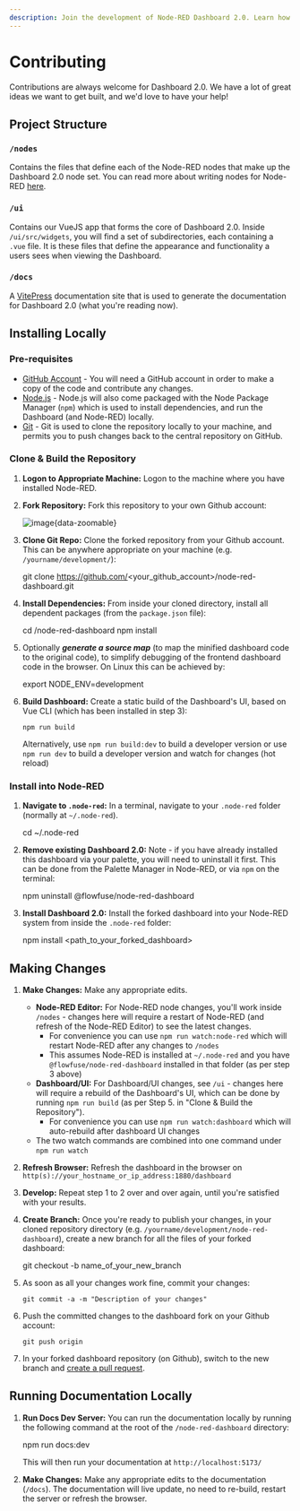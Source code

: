 ```yaml
---
description: Join the development of Node-RED Dashboard 2.0. Learn how you can contribute to making it better for everyone.
---
```


# Contributing

Contributions are always welcome for Dashboard 2.0. We have a lot of great ideas we want to get built, and we'd love to have your help!

## Project Structure

### `/nodes`

Contains the files that define each of the Node-RED nodes that make up the Dashboard 2.0 node set. You can read more about writing nodes for Node-RED [here](https://nodered.org/docs/creating-nodes/first-node).

### `/ui`

Contains our VueJS app that forms the core of Dashboard 2.0. Inside `/ui/src/widgets`, you will find a set of subdirectories, each containing a `.vue` file. It is these files that define the appearance and functionality a users sees when viewing the Dashboard.

### `/docs`

A [VitePress](https://vitepress.dev/) documentation site that is used to generate the documentation for Dashboard 2.0 (what you're reading now).

## Installing Locally

### Pre-requisites

- [GitHub Account](https://github.com/) - You will need a GitHub account in order to make a copy of the code and contribute any changes.
- [Node.js](https://nodejs.org/en/download) - Node.js will also come packaged with the Node Package Manager (`npm`) which is used to install dependencies, and run the Dashboard (and Node-RED) locally.
- [Git](https://git-scm.com/downloads) - Git is used to clone the repository locally to your machine, and permits you to push changes back to the central repository on GitHub.

### Clone & Build the Repository

1. **Logon to Appropriate Machine:** Logon to the machine where you have installed Node-RED.

2. **Fork Repository:** Fork this repository to your own Github account:

   ![image](../assets/images/github-pr.png){data-zoomable}

3. **Clone Git Repo:** Clone the forked repository from your Github account. This can be anywhere appropriate on your machine (e.g. `/yourname/development/`):

      git clone https://github.com/<your_github_account>/node-red-dashboard.git

4. **Install Dependencies:** From inside your cloned directory, install all dependent packages (from the `package.json` file):

      cd /node-red-dashboard
      npm install

5. Optionally _**generate a source map**_ (to map the minified dashboard code to the original code), to simplify debugging of the frontend dashboard code in the browser. On Linux this can be achieved by:

      export NODE_ENV=development

6. **Build Dashboard:** Create a static build of the Dashboard's UI, based on Vue CLI (which has been installed in step 3):

       npm run build

   Alternatively, use `npm run build:dev` to build a developer version or use `npm run dev` to build a developer version and watch for changes (hot reload)

### Install into Node-RED

1. **Navigate to `.node-red`:** In a terminal, navigate to your `.node-red` folder (normally at `~/.node-red`).

      cd ~/.node-red

2. **Remove existing Dashboard 2.0:** Note - if you have already installed this dashboard via your palette, you will need to uninstall it first. This can be done from the Palette Manager in Node-RED, or via `npm` on the terminal:

      npm uninstall @flowfuse/node-red-dashboard

3. **Install Dashboard 2.0:** Install the forked dashboard into your Node-RED system from inside the `.node-red` folder:

      npm install <path_to_your_forked_dashboard>

## Making Changes

1. **Make Changes:** Make any appropriate edits.
   - **Node-RED Editor:** For Node-RED node changes, you'll work inside `/nodes` - changes here will require a restart of Node-RED (and refresh of the Node-RED Editor) to see the latest changes.
      - For convenience you can use `npm run watch:node-red` which will restart Node-RED after any changes to `/nodes`
      - This assumes Node-RED is installed at `~/.node-red` and you have `@flowfuse/node-red-dashboard` installed in that folder (as per step 3 above)
   - **Dashboard/UI:** For Dashboard/UI changes, see `/ui` - changes here will require a rebuild of the Dashboard's UI, which can be done by running `npm run build` (as per Step 5. in "Clone & Build the Repository").
      - For convenience you can use `npm run watch:dashboard` which will auto-rebuild after dashboard UI changes
   - The two watch commands are combined into one command under `npm run watch`

2. **Refresh Browser:** Refresh the dashboard in the browser on `http(s)://your_hostname_or_ip_address:1880/dashboard`

3. **Develop:** Repeat step 1 to 2 over and over again, until you're satisfied with your results.

4. **Create Branch:** Once you're ready to publish your changes, in your cloned repository directory (e.g. `/yourname/development/node-red-dashboard`), create a new branch for all the files of your forked dashboard:

      git checkout -b name_of_your_new_branch

5. As soon as all your changes work fine, commit your changes:

       git commit -a -m "Description of your changes"

6. Push the committed changes to the dashboard fork on your Github account:

       git push origin

7. In your forked dashboard repository (on Github), switch to the new branch and [create a pull request](https://docs.github.com/en/pull-requests/collaborating-with-pull-requests/proposing-changes-to-your-work-with-pull-requests/creating-a-pull-request).

## Running Documentation Locally

1. **Run Docs Dev Server:** You can run the documentation locally by running the following command at the root of the `/node-red-dashboard` directory:

      npm run docs:dev

   This will then run your documentation at `http://localhost:5173/`
2. **Make Changes:** Make any appropriate edits to the documentation (`/docs`). The documentation will live update, no need to re-build, restart the server or refresh the browser.
